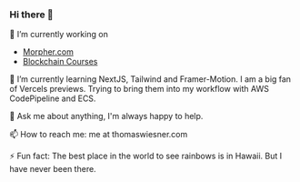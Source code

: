### Hi there 👋

🔭 I’m currently working on
 - [Morpher.com](https://morpher.com)
 - [Blockchain Courses](https://ethereum-blockchain-developer.com)

🌱 I’m currently learning NextJS, Tailwind and Framer-Motion. I am a big fan of Vercels previews. Trying to bring them into my workflow with AWS CodePipeline and ECS.

💬 Ask me about anything, I'm always happy to help.

📫 How to reach me: me at thomaswiesner.com

⚡ Fun fact: The best place in the world to see rainbows is in Hawaii. But I have never been there.
